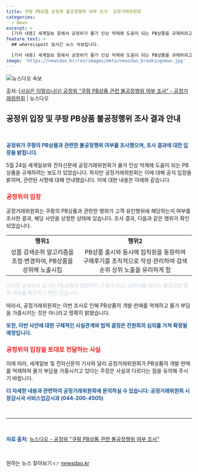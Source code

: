 ```yaml
---
title: 쿠팡 PB상품 공정위 불공정행위 여부 조사  공정거래위원회
categories:
  - News
excerpt: >
  [기사 내용] 세계일보 등에서 공정위가 물가 인상 억제에 도움이 되는 PB상품을 규제하려고 하고 있다는 보도…
feature_text: >
  ## whereispost 실시간 뉴스 속보입니다.

  [기사 내용] 세계일보 등에서 공정위가 물가 인상 억제에 도움이 되는 PB상품을 규제하려고 하고 있다는 보도…
image: 'https://newsdao.kr/res/images/meta/newsdao_breakingnews.jpg'
---
```


![뉴스다오 속보](https://newsdao.kr/res/images/meta/newsdao_breakingnews.jpg)

<p>출처: <a href="https://newsdao.kr/3910" rel="dofollow">[사실은 이렇습니다] 공정위 “쿠팡 PB상품 관련 불공정행위 여부 조사” - 공정거래위원회</a> | 뉴스다오</p>

<h2 data-ke-size="size26">공정위 입장 및 쿠팡 PB상품 불공정행위 조사 결과 안내</h2>

<p data-ke-size="size16">&nbsp;</p>

<p data-ke-size="size16"><b><span style="color: #1a5490;">공정위가 쿠팡의 PB상품과 관련한 불공정행위 여부를 조사했으며, 조사 결과에 대한 입장을 밝힙니다.</span></b></p>

<p data-ke-size="size16">5월 24일 세계일보와 전자신문에 공정거래위원회가 물가 인상 억제에 도움이 되는 PB상품을 규제하려는 보도가 있었습니다. 하지만 공정거래위원회는 이에 대해 공식 입장을 밝히며, 관련된 사항에 대해 안내했습니다. 이에 대한 내용은 아래와 같습니다.</p>

<h3><b><span style="color: #ee2323;">공정위의 입장</span></b></h3>

<p data-ke-size="size16">공정거래위원회는 쿠팡의 PB상품과 관련한 행위가 고객 유인행위에 해당하는지 여부를 조사한 결과, 해당 사안을 상정한 상태에 있습니다. 조사 결과, 다음과 같은 행위가 확인되었습니다.</p>

<table>
<tbody>
<tr>
<td style="text-align: center; height: 17px;"><b>행위1</b></td>
<td style="text-align: center; height: 17px;"><b>행위2</b></td>
</tr>
<tr>
<td style="text-align: center; height: 17px;">상품 검색순위 알고리즘을 조정·변경하여, PB상품을 상위에 노출시킴</td>
<td style="text-align: center; height: 17px;">PB상품 출시와 동시에 임직원을 동원하여 구매후기를 조직적으로 작성·관리하여 검색순위 상위 노출을 유리하게 함</td>
</tr>
</tbody>
</table>

<p data-ke-size="size16"><b><span style="color: #21538527;">이러한 공정위의 조사는 PB상품의 일반적인 규제가 아닌, 소비자를 속이는 불공정한 행위 여부를 확인하기 위한 것입니다.</span></b></p>

<p data-ke-size="size16">따라서, 공정거래위원회는 이번 조사로 인해 PB상품의 개발·판매를 억제하고 물가 부담을 가중시키는 것은 아니라고 명확히 밝혔습니다.</p>

<p data-ke-size="size16"><b><span style="color: #1a5490;">또한, 이번 사안에 대한 구체적인 사실관계와 법적 결정은 전원회의 심의를 거쳐 확정될 예정입니다.</span></b></p>

<h3><b><span style="color: #ee2323;">공정위의 입장을 토대로 전달하는 사실</span></b></h3>

<p data-ke-size="size16">이에 따라, 세계일보 및 전자신문의 기사와 달리 공정거래위원회가 PB상품의 개발·판매를 억제하여 물가 부담을 가중시키고 있다는 주장은 사실과 다르다는 점을 유의해 주시기 바랍니다.</p>

<p data-ke-size="size16"><b><span style="color: #1a5490;">더 자세한 내용과 관련하여 공정거래위원회에 문의하실 수 있습니다: 공정거래위원회 시장감시국 서비스업감시과 (044-200-4505)</span></b></p>

<p data-ke-size="size16">&nbsp;</p>

<hr>

<p data-ke-size="size16">&nbsp;</p>

<p data-ke-size="size16"><b><span style="color: #1a5490;">자료 출처:</span></b> <a href="https://newsdao.kr/3910">뉴스다오 - 공정위 "쿠팡 PB상품 관련 불공정행위 여부 조사"</a></p>

<p data-ke-size="size16">&nbsp;</p> 

원하는 뉴스 찾아보기 👉 <a href="https://newsdao.kr" rel="dofollow">newsdao.kr</a>


